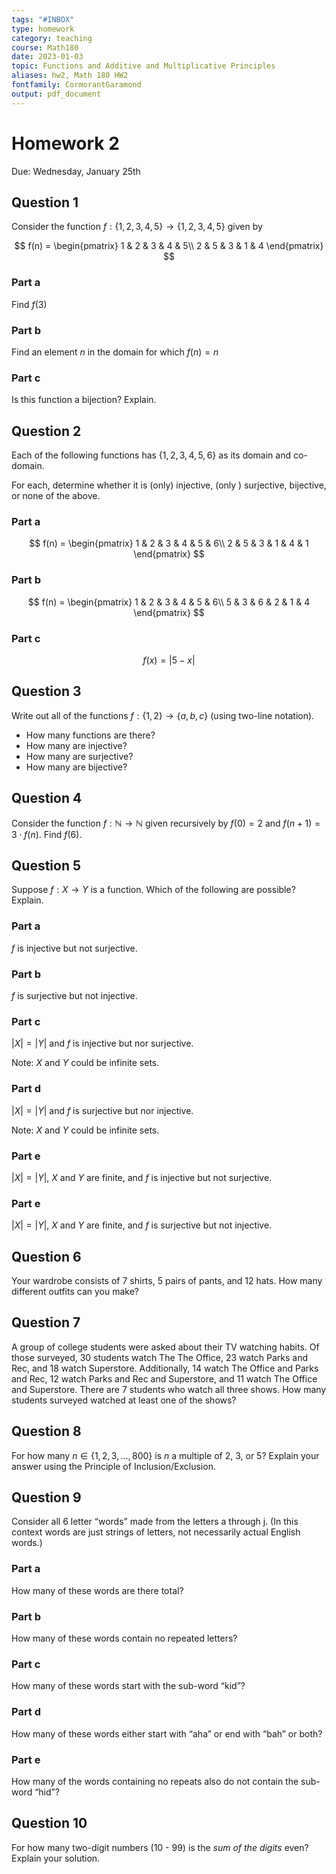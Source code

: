```yaml
---
tags: "#INBOX"
type: homework
category: teaching
course: Math180
date: 2023-01-03
topic: Functions and Additive and Multiplicative Principles
aliases: hw2, Math 180 HW2
fontfamily: CormorantGaramond
output: pdf_document
---
```


# Homework 2
Due: Wednesday, January 25th

## Question 1
Consider the function $f: \{1,2,3,4,5\} \to \{1,2,3,4,5\}$ given by 

$$
f(n) = \begin{pmatrix}
1 & 2 & 3 & 4 & 5\\
2 & 5 & 3 & 1 & 4
\end{pmatrix}
$$

### Part a
Find $f(3)$

### Part b
Find an element $n$ in the domain for which $f(n) = n$

### Part c
Is this function a bijection? Explain.

## Question 2
Each of the following functions has $\{1,2,3,4,5,6\}$ as its domain and co-domain. 

For each, determine whether it is (only) injective, (only ) surjective, bijective, or none of the above. 

### Part a

$$
f(n) = \begin{pmatrix}
1 & 2 & 3 & 4 & 5 & 6\\
2 & 5 & 3 & 1 & 4 & 1
\end{pmatrix}
$$

### Part b

$$
f(n) = \begin{pmatrix}
1 & 2 & 3 & 4 & 5 & 6\\
5 & 3 & 6 & 2 & 1 & 4
\end{pmatrix}
$$

### Part c

$$
f(x) = |5 - x|
$$

## Question 3

Write out all of the functions $f: \{1,2\} \to \{a,b,c\}$ (using two-line notation).
- How many functions are there?
- How many are injective?
- How many are surjective?
- How many are bijective?

## Question 4

Consider the function $f: \mathbb{N} \to \mathbb{N}$ given recursively by $f(0) = 2$ and $f(n+1) = 3\cdot f(n)$. Find $f(6)$.

## Question 5

Suppose $f: X \to Y$ is a function. Which of the following are possible? Explain. 

### Part a

$f$ is injective but not surjective.

### Part b

$f$ is surjective but not injective.

### Part c

$|X| = |Y|$ and $f$ is injective but nor surjective. 

Note: $X$ and $Y$ could be infinite sets.

### Part d

$|X| = |Y|$ and $f$ is surjective but nor injective.

Note: $X$ and $Y$ could be infinite sets.

### Part e

$|X| = |Y|$, $X$ and $Y$ are finite, and $f$ is injective but not surjective.

### Part e

$|X| = |Y|$, $X$ and $Y$ are finite, and $f$ is surjective but not injective.

## Question 6

Your wardrobe consists of 7 shirts, 5 pairs of pants, and 12 hats. How many different outfits can you make?

## Question 7

A group of college students were asked about their TV watching habits. Of those surveyed, 30 students watch The The Office, 23 watch Parks and Rec, and 18 watch Superstore. Additionally, 14 watch The Office and Parks and Rec, 12 watch Parks and Rec and Superstore, and 11 watch The Office and Superstore. There are 7 students who watch all three shows. How many students surveyed watched at least one of the shows?

## Question 8

For how many $n \in \{1,2,3,\dots ,800\}$ is $n$ a multiple of 2, 3, or 5? Explain your answer using the Principle of Inclusion/Exclusion.

## Question 9

Consider all 6 letter “words” made from the letters a through j. (In this context words are just strings of letters, not necessarily actual English words.)

### Part a

How many of these words are there total?

### Part b

How many of these words contain no repeated letters?

### Part c   

How many of these words start with the sub-word “kid”?

### Part d

How many of these words either start with “aha” or end with “bah” or both?

### Part e

How many of the words containing no repeats also do not contain the sub-word “hid”?

## Question 10

For how many two-digit numbers (10 - 99) is the *sum of the digits* even? Explain your solution.